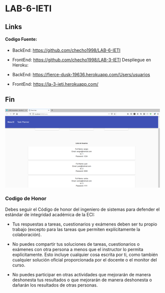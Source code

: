 # LAB-6-IETI

## Links

#### Codigo Fuente:
- BackEnd:  https://github.com/checho1998/LAB-6-IETI
- FrontEnd: https://github.com/checho1998/LAB-3-IETI
Despliegue en Heroku:

- BackEnd: https://fierce-dusk-19636.herokuapp.com/Users/usuarios

- FrontEnd:  https://la-3-ieti.herokuapp.com/

## Fin

![Imagenes](https://github.com/checho1998/LAB-6-IETI/blob/master/Imagenes/1.PNG)

### Codigo de Honor

Debes seguir el Código de honor del ingeniero de sistemas para defender el estándar de integridad académica de la ECI:

- Tus respuestas a tareas, cuestionarios y exámenes deben ser tu propio trabajo (excepto para las tareas que permiten explícitamente la colaboración).

- No puedes compartir tus soluciones de tareas, cuestionarios o exámenes con otra persona a menos que el instructor lo permita explícitamente. Esto incluye cualquier cosa escrita por ti, como también cualquier solución oficial proporcionada por el docente o el monitor del curso.

- No puedes participar en otras actividades que mejorarán de manera deshonesta tus resultados o que mejorarán de manera deshonesta o dañarán los resultados de otras personas.

